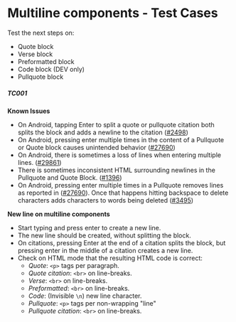
# Multiline components - Test Cases

Test the next steps on:
- Quote block
- Verse block
- Preformatted block 
- Code block (DEV only)
- Pullquote block

##### TC001

**Known Issues**
- On Android, tapping Enter to split a quote or pullquote citation both splits the block and adds a newline to the citation ([#2498](https://github.com/wordpress-mobile/gutenberg-mobile/issues/2498))
- On Android, pressing enter multiple times in the content of a Pullquote or Quote block causes unintended behavior ([#27690](https://github.com/WordPress/gutenberg/issues/27690))
- On Android, there is sometimes a loss of lines when entering multiple lines. ([#29861](https://github.com/WordPress/gutenberg/issues/29861))
- There is sometimes inconsistent HTML surrounding newlines in the Pullquote and Quote Block.  ([#1396](https://github.com/WordPress/gutenberg/issues/1396))
- On Android, pressing enter multiple times in a Pullquote removes lines as reported in ([#27690](https://github.com/WordPress/gutenberg/issues/27690)). Once that happens hitting backspace to delete characters adds characters to words being deleted ([#3495](https://github.com/wordpress-mobile/gutenberg-mobile/issues/3495))

**New line on multiline components**

- Start typing and press enter to create a new line.
- The new line should be created, without splitting the block.
- On citations, pressing Enter at the end of a citation splits the block, but pressing enter in the middle of a citation creates a new line.
- Check on HTML mode that the resulting HTML code is correct:
  - *Quote*: `<p>` tags per paragraph.
  - *Quote citation*: `<br>` on line-breaks.
  - *Verse*: `<br>` on line-breaks.
  - *Preformatted*: `<br>` on line-breaks.
  - *Code*: (Invisible `\n`) new line character.
  - *Pullquote*: `<p>` tags per non-wrapping "line"
  - *Pullquote citation*: `<br>` on line-breaks.

